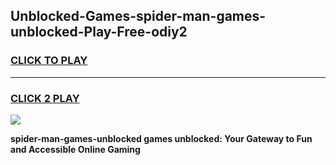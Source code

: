 
## Unblocked-Games-spider-man-games-unblocked-Play-Free-odiy2
<h3>
<a href="https://premium76.site?title=spider-man-games-unblocked&ref=09A">CLICK TO PLAY</a></h3>
<hr>

<h3>
<a href="https://premium76.site?title=spider-man-games-unblocked&ref=09A">CLICK 2 PLAY</a>
  
</h3>

<a href="https://premium76.site?title=spider-man-games-unblocked&ref=09A"><img src="https://clearcache.store/games.png"></a>


**spider-man-games-unblocked games unblocked: Your Gateway to Fun and Accessible Online Gaming**

